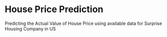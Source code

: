 # House Price Prediction
Predicting the Actual Value of House Price using available data for Surprise Housing Company in US
